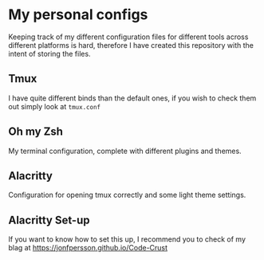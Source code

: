 # My personal configs
Keeping track of my different configuration files for different tools across different platforms is hard, therefore I have created this repository with the intent of storing the files.

## Tmux
I have quite different binds than the default ones, if you wish to check them out simply look at ```tmux.conf```

## Oh my Zsh
My terminal configuration, complete with different plugins and themes.

## Alacritty
Configuration for opening tmux correctly and some light theme settings.

## Alacritty Set-up
If you want to know how to set this up, I recommend you to check of my blag at https://jonfpersson.github.io/Code-Crust
